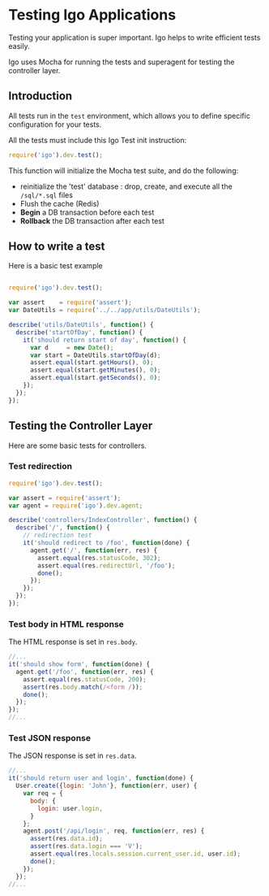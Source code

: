 
# Testing Igo Applications

Testing your application is super important. Igo helps to write efficient tests easily.

Igo uses Mocha for running the tests and superagent for testing the controller layer.

## Introduction

All tests run in the `test` environment, which allows you to define specific configuration for your tests.

All the tests must include this Igo Test init instruction:
```js
require('igo').dev.test();
```

This function will initialize the Mocha test suite, and do the following:
- reinitialize the 'test' database : drop, create, and execute all the `/sql/*.sql` files
- Flush the cache (Redis)
- __Begin__ a DB transaction before each test
- __Rollback__ the DB transaction after each test


## How to write a test

Here is a basic test example

```js

require('igo').dev.test();

var assert    = require('assert');
var DateUtils = require('../../app/utils/DateUtils');

describe('utils/DateUtils', function() {
  describe('startOfDay', function() {
    it('should return start of day', function() {
      var d     = new Date();
      var start = DateUtils.startOfDay(d);
      assert.equal(start.getHours(), 0);
      assert.equal(start.getMinutes(), 0);
      assert.equal(start.getSeconds(), 0);
    });
  });
});

```

## Testing the Controller Layer

Here are some basic tests for controllers.

### Test redirection
```js
require('igo').dev.test();

var assert = require('assert');
var agent = require('igo').dev.agent;

describe('controllers/IndexController', function() {
  describe('/', function() {
    // redirection test
    it('should redirect to /foo', function(done) {
      agent.get('/', function(err, res) {
        assert.equal(res.statusCode, 302);
        assert.equal(res.redirectUrl, '/foo');
        done();
      });
    });
  });
});
```
### Test body in HTML response

The HTML response is set in `res.body`.

```js
//...
it('should show form', function(done) {
  agent.get('/foo', function(err, res) {
    assert.equal(res.statusCode, 200);
    assert(res.body.match(/<form /));
    done();
  });
});
//...
```

### Test JSON response

The JSON response is set in `res.data`.

```js
//...
it('should return user and login', function(done) {
  User.create({login: 'John'}, function(err, user) {
    var req = {
      body: {
        login: user.login,
      }
    };
    agent.post('/api/login', req, function(err, res) {
      assert(res.data.id);
      assert(res.data.login === 'V');
      assert.equal(res.locals.session.current_user.id, user.id);
      done();
    });
  });
//...
```
